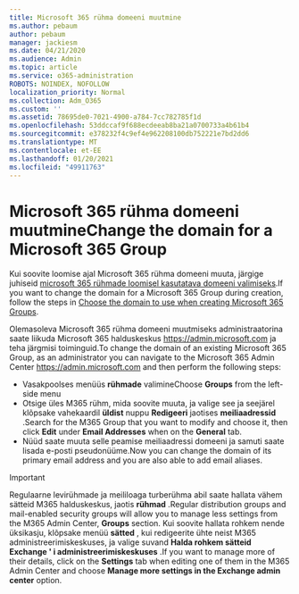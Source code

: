 ```yaml
---
title: Microsoft 365 rühma domeeni muutmine
ms.author: pebaum
author: pebaum
manager: jackiesm
ms.date: 04/21/2020
ms.audience: Admin
ms.topic: article
ms.service: o365-administration
ROBOTS: NOINDEX, NOFOLLOW
localization_priority: Normal
ms.collection: Adm_O365
ms.custom: ''
ms.assetid: 78695de0-7021-4900-a784-7cc782785f1d
ms.openlocfilehash: 53ddccaf9f688ecdeeab8ba21a0700733a4b61b4
ms.sourcegitcommit: e378232f4c9ef4e962208100db752221e7bd2dd6
ms.translationtype: MT
ms.contentlocale: et-EE
ms.lasthandoff: 01/20/2021
ms.locfileid: "49911763"
---
```

# <a name="change-the-domain-for-a-microsoft-365-group"></a><span data-ttu-id="3f0f4-102">Microsoft 365 rühma domeeni muutmine</span><span class="sxs-lookup"><span data-stu-id="3f0f4-102">Change the domain for a Microsoft 365 Group</span></span>

<span data-ttu-id="3f0f4-103">Kui soovite loomise ajal Microsoft 365 rühma domeeni muuta, järgige juhiseid [microsoft 365 rühmade loomisel kasutatava domeeni valimiseks](https://docs.microsoft.com/microsoft-365/admin/create-groups/choose-domain-to-create-groups).</span><span class="sxs-lookup"><span data-stu-id="3f0f4-103">If you want to change the domain for a Microsoft 365 Group during creation, follow the steps in [Choose the domain to use when creating Microsoft 365 Groups](https://docs.microsoft.com/microsoft-365/admin/create-groups/choose-domain-to-create-groups).</span></span>

<span data-ttu-id="3f0f4-104">Olemasoleva Microsoft 365 rühma domeeni muutmiseks administraatorina saate liikuda Microsoft 365 halduskeskus https://admin.microsoft.com ja teha järgmisi toiminguid.</span><span class="sxs-lookup"><span data-stu-id="3f0f4-104">To change the domain of an existing Microsoft 365 Group, as an administrator you can navigate to the Microsoft 365 Admin Center https://admin.microsoft.com and then perform the following steps:</span></span>

- <span data-ttu-id="3f0f4-105">Vasakpoolses menüüs **rühmade** valimine</span><span class="sxs-lookup"><span data-stu-id="3f0f4-105">Choose **Groups** from the left-side menu</span></span>
- <span data-ttu-id="3f0f4-106">Otsige üles M365 rühm, mida soovite muuta, ja valige see ja seejärel klõpsake vahekaardil **üldist** nuppu **Redigeeri** jaotises **meiliaadressid** .</span><span class="sxs-lookup"><span data-stu-id="3f0f4-106">Search for the M365 Group that you want to modify and choose it, then click **Edit** under **Email Addresses** when on the **General** tab.</span></span>
- <span data-ttu-id="3f0f4-107">Nüüd saate muuta selle peamise meiliaadressi domeeni ja samuti saate lisada e-posti pseudonüüme.</span><span class="sxs-lookup"><span data-stu-id="3f0f4-107">Now you can change the domain of its primary email address and you are also able to add email aliases.</span></span>

> [!IMPORTANT]
> <span data-ttu-id="3f0f4-108">Regulaarne levirühmade ja meililoaga turberühma abil saate hallata vähem sätteid M365 halduskeskus, jaotis **rühmad** .</span><span class="sxs-lookup"><span data-stu-id="3f0f4-108">Regular distribution groups and mail-enabled security groups will allow you to manage less settings from the M365 Admin Center, **Groups** section.</span></span> <span data-ttu-id="3f0f4-109">Kui soovite hallata rohkem nende üksikasju, klõpsake menüü **sätted** , kui redigeerite ühte neist M365 administreerimiskeskuses, ja valige suvand **Halda rohkem sätteid Exchange ' i administreerimiskeskuses** .</span><span class="sxs-lookup"><span data-stu-id="3f0f4-109">If you want to manage more of their details, click on the **Settings** tab when editing one of them in the M365 Admin Center and choose **Manage more settings in the Exchange admin center** option.</span></span>